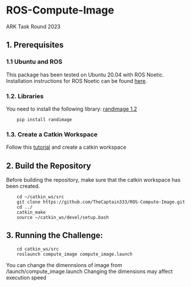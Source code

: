 # ROS-Compute-Image
ARK Task Round 2023
## 1. Prerequisites
### 1.1 **Ubuntu** and **ROS**
This package has been tested on Ubuntu 20.04 with ROS Noetic. Installation instructions for ROS Noetic can be found [here](http://wiki.ros.org/noetic/Installation).
### 1.2. **Libraries** 
You need to install the following library: [randimage 1.2](https://github.com/nareto/randimage)
```
    pip install randimage
```
### 1.3. **Create a Catkin Workspace** 
Follow this [tutorial](http://wiki.ros.org/catkin/Tutorials/create_a_workspace) and create a catkin workspace
## 2. Build the Repository
Before building the repository, make sure that the catkin workspace has been created.
```
    cd ~/catkin_ws/src
    git clone https://github.com/TheCaptain333/ROS-Compute-Image.git
    cd ../
    catkin_make
    source ~/catkin_ws/devel/setup.bash
```

## 3. Running the Challenge: 
```
    cd catkin_ws/src
    roslaunch compute_image compute_image.launch
```
You can change the dimennsions of image from /launch/compute_image.launch
Changing the dimensions may affect execution speed
